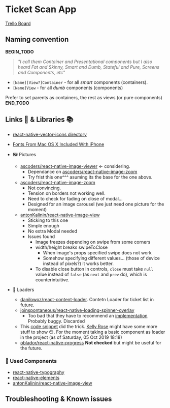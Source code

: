 # Ticket Scan App

[Trello Board](https://trello.com/b/aBXyLQaO/ticketscan)

## Naming convention

**BEGIN_TODO**
> _"I call them Container and Presentational components but I also heard Fat and Skinny, Smart and Dumb, Stateful and Pure, Screens and Components, etc"_

- `[Name][View?]Container` - for all _smart_ components (containers).
- `[Name]View` - for all _dumb_ components (components)

Prefer to set parents as containers, the rest as views (or pure components)
**END_TODO**

## Links 🔗 & Libraries 📚

- [react-native-vector-icons directory](https://oblador.github.io/react-native-vector-icons/)
- [Fonts From Mac OS X Included With iPhone](https://daringfireball.net/misc/2007/07/iphone-osx-fonts)

- 🖼 Pictures
  - [ascoders/react-native-image-viewer](https://github.com/ascoders/react-native-image-viewer#readme) <- considering.
    - Dependance on [ascoders/react-native-image-zoom](https://github.com/ascoders/react-native-image-zoom)
    - Try frist this one^^^ asuming its the base for the one above.
  - [ascoders/react-native-image-zoom](https://github.com/ascoders/react-native-image-zoom)
    - Not convincing.
    - Tension on borders not working well.
    - Need to check for fading on close of modal...
    - Designed for an image carousel (we just need one picture for the moment)
  - [antonKalinin/react-native-image-view](https://github.com/antonKalinin/react-native-image-view)
    - Sticking to this one
    - Simple enough
    - No extra Modal needed
    - Issues found
      - Image freezes depending on swipe from some corners
      - width/height breaks swipeToClose
        - When image's props specified swipe does not work
        - Somehow specifying different values... (those of device instead of pixels?) it works better.
      - To disable close button in controls, `close` must take `null` value instead of `false` (as `next` and `prev` do), which is counterintuitive.
- 🔋 Loaders
  - [danilowoz/react-content-loader](https://github.com/danilowoz/react-content-loader). Contetn Loader for ticket list in future.
  - [joinspontaneous/react-native-loading-spinner-overlay](https://github.com/joinspontaneous/react-native-loading-spinner-overlay)
    - Too bad that they have to recommend an [implementation](https://github.com/joinspontaneous/react-native-loading-spinner-overlay#recommended-implementation) Probably buggy. Discarded
  - This [code snippet](https://medium.com/@kelleyannerose/react-native-activityindicator-for-a-quick-easy-loading-animation-593c06c044dc) did the trick. [Kelly Rose](https://medium.com/@kelleyannerose) might have some more stuff to show 😏. For the moment taking a basic component as loader in the project (as of Saturday, 05 Oct 2019 18:18)
  - [oblador/react-native-progress](https://github.com/oblador/react-native-progress) **Not checked** but might be useful for the future.

### 🧩 Used Components

- [react-native-typography](https://github.com/hectahertz/react-native-typography)
- [react-native-elements](https://react-native-training.github.io/react-native-elements/)
- [antonKalinin/react-native-image-view](https://github.com/antonKalinin/react-native-image-view)

## Troubleshooting & Known issues


